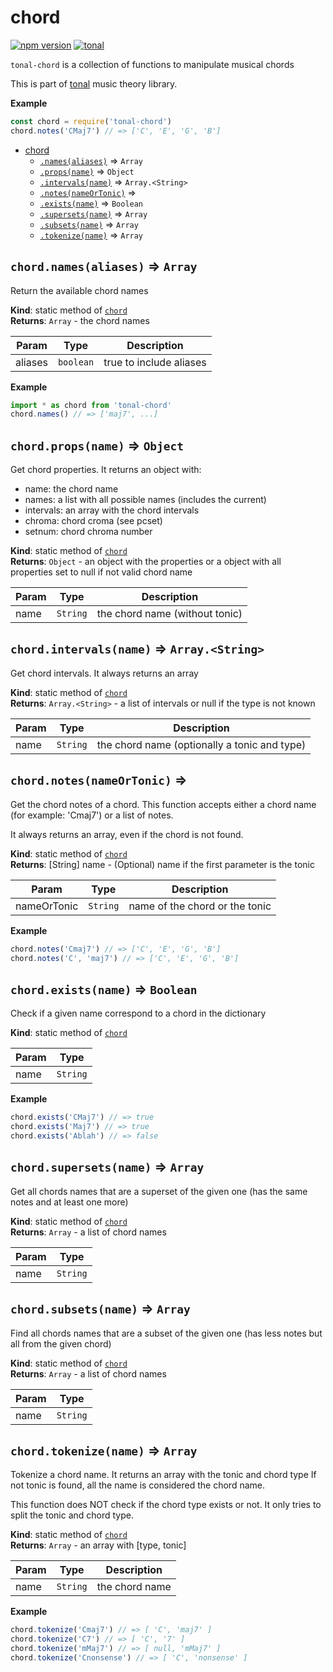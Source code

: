<a name="module_chord"></a>

# chord
[![npm version](https://img.shields.io/npm/v/tonal-chord.svg)](https://www.npmjs.com/package/tonal-chord)
[![tonal](https://img.shields.io/badge/tonal-chord-yellow.svg)](https://www.npmjs.com/browse/keyword/tonal)

`tonal-chord` is a collection of functions to manipulate musical chords

This is part of [tonal](https://www.npmjs.com/package/tonal) music theory library.

**Example**  
```js
const chord = require('tonal-chord')
chord.notes('CMaj7') // => ['C', 'E', 'G', 'B']
```

* [chord](#module_chord)
    * [`.names(aliases)`](#module_chord.names) ⇒ <code>Array</code>
    * [`.props(name)`](#module_chord.props) ⇒ <code>Object</code>
    * [`.intervals(name)`](#module_chord.intervals) ⇒ <code>Array.&lt;String&gt;</code>
    * [`.notes(nameOrTonic)`](#module_chord.notes) ⇒
    * [`.exists(name)`](#module_chord.exists) ⇒ <code>Boolean</code>
    * [`.supersets(name)`](#module_chord.supersets) ⇒ <code>Array</code>
    * [`.subsets(name)`](#module_chord.subsets) ⇒ <code>Array</code>
    * [`.tokenize(name)`](#module_chord.tokenize) ⇒ <code>Array</code>

<a name="module_chord.names"></a>

## `chord.names(aliases)` ⇒ <code>Array</code>
Return the available chord names

**Kind**: static method of [<code>chord</code>](#module_chord)  
**Returns**: <code>Array</code> - the chord names  

| Param | Type | Description |
| --- | --- | --- |
| aliases | <code>boolean</code> | true to include aliases |

**Example**  
```js
import * as chord from 'tonal-chord'
chord.names() // => ['maj7', ...]
```
<a name="module_chord.props"></a>

## `chord.props(name)` ⇒ <code>Object</code>
Get chord properties. It returns an object with:

- name: the chord name
- names: a list with all possible names (includes the current)
- intervals: an array with the chord intervals
- chroma:  chord croma (see pcset)
- setnum: chord chroma number

**Kind**: static method of [<code>chord</code>](#module_chord)  
**Returns**: <code>Object</code> - an object with the properties or a object with all properties
set to null if not valid chord name  

| Param | Type | Description |
| --- | --- | --- |
| name | <code>String</code> | the chord name (without tonic) |

<a name="module_chord.intervals"></a>

## `chord.intervals(name)` ⇒ <code>Array.&lt;String&gt;</code>
Get chord intervals. It always returns an array

**Kind**: static method of [<code>chord</code>](#module_chord)  
**Returns**: <code>Array.&lt;String&gt;</code> - a list of intervals or null if the type is not known  

| Param | Type | Description |
| --- | --- | --- |
| name | <code>String</code> | the chord name (optionally a tonic and type) |

<a name="module_chord.notes"></a>

## `chord.notes(nameOrTonic)` ⇒
Get the chord notes of a chord. This function accepts either a chord name
(for example: 'Cmaj7') or a list of notes.

It always returns an array, even if the chord is not found.

**Kind**: static method of [<code>chord</code>](#module_chord)  
**Returns**: [String] name - (Optional) name if the first parameter is the tonic  

| Param | Type | Description |
| --- | --- | --- |
| nameOrTonic | <code>String</code> | name of the chord or the tonic |

**Example**  
```js
chord.notes('Cmaj7') // => ['C', 'E', 'G', 'B']
chord.notes('C', 'maj7') // => ['C', 'E', 'G', 'B']
```
<a name="module_chord.exists"></a>

## `chord.exists(name)` ⇒ <code>Boolean</code>
Check if a given name correspond to a chord in the dictionary

**Kind**: static method of [<code>chord</code>](#module_chord)  

| Param | Type |
| --- | --- |
| name | <code>String</code> | 

**Example**  
```js
chord.exists('CMaj7') // => true
chord.exists('Maj7') // => true
chord.exists('Ablah') // => false
```
<a name="module_chord.supersets"></a>

## `chord.supersets(name)` ⇒ <code>Array</code>
Get all chords names that are a superset of the given one
(has the same notes and at least one more)

**Kind**: static method of [<code>chord</code>](#module_chord)  
**Returns**: <code>Array</code> - a list of chord names  

| Param | Type |
| --- | --- |
| name | <code>String</code> | 

<a name="module_chord.subsets"></a>

## `chord.subsets(name)` ⇒ <code>Array</code>
Find all chords names that are a subset of the given one
(has less notes but all from the given chord)

**Kind**: static method of [<code>chord</code>](#module_chord)  
**Returns**: <code>Array</code> - a list of chord names  

| Param | Type |
| --- | --- |
| name | <code>String</code> | 

<a name="module_chord.tokenize"></a>

## `chord.tokenize(name)` ⇒ <code>Array</code>
Tokenize a chord name. It returns an array with the tonic and chord type 
If not tonic is found, all the name is considered the chord name.

This function does NOT check if the chord type exists or not. It only tries
to split the tonic and chord type.

**Kind**: static method of [<code>chord</code>](#module_chord)  
**Returns**: <code>Array</code> - an array with [type, tonic]  

| Param | Type | Description |
| --- | --- | --- |
| name | <code>String</code> | the chord name |

**Example**  
```js
chord.tokenize('Cmaj7') // => [ 'C', 'maj7' ]
chord.tokenize('C7') // => [ 'C', '7' ]
chord.tokenize('mMaj7') // => [ null, 'mMaj7' ]
chord.tokenize('Cnonsense') // => [ 'C', 'nonsense' ]
```
